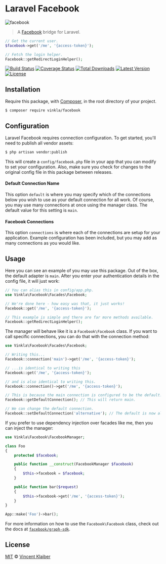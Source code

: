 # Laravel Facebook

![facebook](https://cloud.githubusercontent.com/assets/499192/8819568/a195be0a-304d-11e5-87e6-9a7cdebb32fe.png)

> A [Facebook](https://github.com/facebook/php-graph-sdk) bridge for Laravel.

```php
// Get the current user.
$facebook->get('/me', '{access-token}');

// Fetch the login helper.
Facebook::getRedirectLoginHelper();
```

[![Build Status](https://badgen.net/travis/vinkla/laravel-facebook/master)](https://travis-ci.org/vinkla/laravel-facebook)
[![Coverage Status](https://badgen.net/codecov/c/github/vinkla/laravel-facebook)](https://codecov.io/github/vinkla/laravel-facebook)
[![Total Downloads](https://badgen.net/packagist/dt/vinkla/facebook)](https://packagist.org/packages/vinkla/facebook)
[![Latest Version](https://badgen.net/github/release/vinkla/facebook)](https://github.com/vinkla/facebook/releases)
[![License](https://badgen.net/packagist/license/vinkla/facebook)](https://packagist.org/packages/vinkla/facebook)

## Installation

Require this package, with [Composer](https://getcomposer.org/), in the root directory of your project.

```bash
$ composer require vinkla/facebook
```

## Configuration

Laravel Facebook requires connection configuration. To get started, you'll need to publish all vendor assets:

```bash
$ php artisan vendor:publish
```

This will create a `config/facebook.php` file in your app that you can modify to set your configuration. Also, make sure you check for changes to the original config file in this package between releases.

#### Default Connection Name

This option `default` is where you may specify which of the connections below you wish to use as your default connection for all work. Of course, you may use many connections at once using the manager class. The default value for this setting is `main`.

#### Facebook Connections

This option `connections` is where each of the connections are setup for your application. Example configuration has been included, but you may add as many connections as you would like.

## Usage

Here you can see an example of you may use this package. Out of the box, the default adapter is `main`. After you enter your authentication details in the config file, it will just work:

```php
// You can alias this in config/app.php.
use Vinkla\Facebook\Facades\Facebook;

// We're done here - how easy was that, it just works!
Facebook::get('/me', '{access-token}');

// This example is simple and there are far more methods available.
Facebook::getRedirectLoginHelper();
```

The manager will behave like it is a `Facebook\Facebook` class. If you want to call specific connections, you can do that with the connection method:

```php
use Vinkla\Facebook\Facades\Facebook;

// Writing this...
Facebook::connection('main')->get('/me', '{access-token}');

// ...is identical to writing this
Facebook::get('/me', '{access-token}');

// and is also identical to writing this.
Facebook::connection()->get('/me', '{access-token}');

// This is because the main connection is configured to be the default.
Facebook::getDefaultConnection(); // This will return main.

// We can change the default connection.
Facebook::setDefaultConnection('alternative'); // The default is now alternative.
```

If you prefer to use dependency injection over facades like me, then you can inject the manager:

```php
use Vinkla\Facebook\FacebookManager;

class Foo
{
    protected $facebook;

    public function __construct(FacebookManager $facebook)
    {
        $this->facebook = $facebook;
    }

    public function bar($request)
    {
        $this->facebook->get('/me', '{access-token}');
    }
}

App::make('Foo')->bar();
```

For more information on how to use the `Facebook\Facebook` class, check out the docs at [`facebook/graph-sdk`](https://github.com/facebook/php-graph-sdk).

## License

[MIT](LICENSE) © [Vincent Klaiber](https://doubledip.se)
